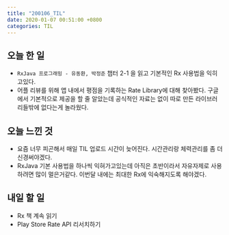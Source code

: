 ```yaml
---
title: "200106_TIL"
date: 2020-01-07 00:51:00 +0800
categories: TIL
---
```


## 오늘 한 일
- `RxJava 프로그래밍 - 유동환, 박정준` 챕터 2-1 을 읽고 기본적인 Rx 사용법을 익히고있다.
- 어플 리뷰를 위해 앱 내에서 평점을 기록하는 Rate Library에 대해 찾아봤다. 구글에서 기본적으로 제공을 할 줄 알았는데 공식적인 자료는 없이 따로 만든 라이브러리들밖에 없다는게 놀라웠다.

## 오늘 느낀 것
- 요즘 너무 피곤해서 매일 TIL 업로드 시간이 늦어진다. 시간관리랑 체력관리를 좀 더 신경써야겠다.
- RxJava 기본 사용법을 하나씩 익혀가고있는데 아직은 초반이라서 자유자제로 사용하려면 많이 멀은거같다. 이번달 내에는 최대한 Rx에 익숙해지도록 해야겠다.

## 내일 할 일
- Rx 책 계속 읽기
- Play Store Rate API 리서치하기
